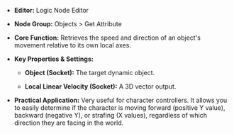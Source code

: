 - **Editor:** Logic Node Editor
    
- **Node Group:** Objects > Get Attribute
    
- **Core Function:** Retrieves the speed and direction of an object's movement relative to its own local axes.
    
- **Key Properties & Settings:**
    
    - **Object (Socket):** The target dynamic object.
        
    - **Local Linear Velocity (Socket):** A 3D vector output.
        
- **Practical Application:** Very useful for character controllers. It allows you to easily determine if the character is moving forward (positive Y value), backward (negative Y), or strafing (X values), regardless of which direction they are facing in the world.